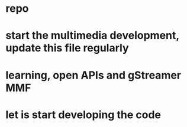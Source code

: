 # repo
# start the multimedia development, update this file regularly
# learning, open APIs and gStreamer MMF
# let is start developing the code
